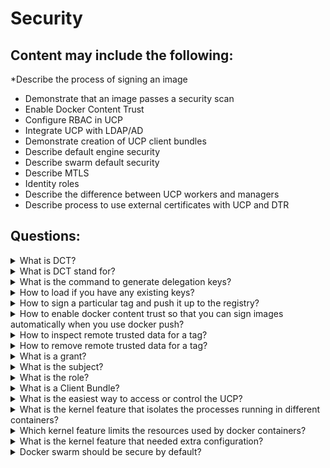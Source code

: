 # Security

## Content may include the following:

*Describe the process of signing an image
* Demonstrate that an image passes a security scan
* Enable Docker Content Trust
* Configure RBAC in UCP
* Integrate UCP with LDAP/AD
* Demonstrate creation of UCP client bundles
* Describe default engine security
* Describe swarm default security
* Describe MTLS
* Identity roles
* Describe the difference between UCP workers and managers
* Describe process to use external certificates with UCP and DTR

## Questions:

<details><summary>What is DCT?</summary>
<p>

```
Through DCT, image publishers can sign their images and image consumers can ensure that the images they use are signed.
```
</p>
</details>



<details><summary>What is DCT stand for?</summary>
<p>

```
Docker Content Trust
```
</p>
</details>



<details><summary>What is the command to generate delegation keys?</summary>
<p>

```
docker trust generate key
```
</p>
</details>



<details><summary>How to load if you have any existing keys?</summary>
<p>

```
docker trust key load
```
</p>
</details>


<details><summary>How to sign a particular tag and push it up to the registry?</summary>
<p>

```
docker trust sign dtr.example.com/admin/demo:1
```
</p>
</details>



<details><summary>How to enable docker content trust so that you can sign images automatically when you use docker push?</summary>
<p>

```
export DOKCER_CONTENT_TRUST=1
```
</p>
</details>



<details><summary>How to inspect remote trusted data for a tag?</summary>
<p>

```
docker trust inspect
```
</p>
</details>



<details><summary>How to remove remote trusted data for a tag?</summary>
<p>

```
docker trust revoke
```
</p>
</details>



<details><summary>What is a grant?</summary>
<p>

```
A grant defines who has how much access to set of resources
```
</p>
</details>



<details><summary> What is the subject?</summary>
<p>

```
A subject can be user, team, organization and is granted a role for set of resources
```
</p>
</details>



<details><summary> What is the role?</summary>
<p>

```
A role is a set of permitted API operations that you can assign to a specific subject and collection by using a grant
```
</p>
</details>



<details><summary> What is a Client Bundle?</summary>
<p>

```
A client bundle is a group of certificates downloadable directly from the Docker Universal Control Plane (UCP) user interface within the admin section for “My Profile”. 
This allows you to authorize a remote Docker engine to a specific user account managed in Docker EE, absorbing all associated RBAC controls in the process. You can now execute docker swarm commands 
from your remote machine that take effect on the remote cluster.
```
</p>
</details>



<details><summary>What is the easiest way to access or control the UCP?</summary>
<p>

```
Client Bundle
```
</p>
</details>



<details><summary>What is the kernel feature that isolates the processes running in different containers?</summary>
<p>

```
Namespaces
```
</p>
</details>



<details><summary>Which kernel feature limits the resources used by docker containers?</summary>
<p>

```
Control Groups
```
</p>
</details>



<details><summary>What is the kernel feature that needed extra configuration?</summary>
<p>

```
user
```
</p>
</details>


<details><summary>Docker swarm should be secure by default?</summary>
<p>

```
yes
```
</p>
</details>
